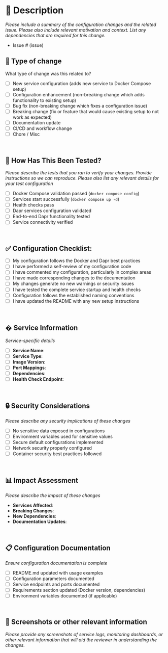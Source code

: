 # 📝 Description

*Please include a summary of the configuration changes and the related issue. Please also include relevant motivation and context. List any dependencies that are required for this change.*

- Issue # (issue)

## 🔧 Type of change

What type of change was this related to?

- [ ] New service configuration (adds new service to Docker Compose setup)
- [ ] Configuration enhancement (non-breaking change which adds functionality to existing setup)
- [ ] Bug fix (non-breaking change which fixes a configuration issue)
- [ ] Breaking change (fix or feature that would cause existing setup to not work as expected)
- [ ] Documentation update
- [ ] CI/CD and workflow change
- [ ] Chore / Misc

<br/>

## 🧪 How Has This Been Tested?

*Please describe the tests that you ran to verify your changes. Provide instructions so we can reproduce. Please also list any relevant details for your test configuration*

- [ ] Docker Compose validation passed (`docker compose config`)
- [ ] Services start successfully (`docker compose up -d`)
- [ ] Health checks pass
- [ ] Dapr services configuration validated
- [ ] End-to-end Dapr functionality tested
- [ ] Service connectivity verified

<br/>

## ✅ Configuration Checklist:

- [ ] My configuration follows the Docker and Dapr best practices
- [ ] I have performed a self-review of my configuration code
- [ ] I have commented my configuration, particularly in complex areas
- [ ] I have made corresponding changes to the documentation
- [ ] My changes generate no new warnings or security issues
- [ ] I have tested the complete service startup and health checks
- [ ] Configuration follows the established naming conventions
- [ ] I have updated the README with any new setup instructions

<br/>

## � Service Information

*Service-specific details*

- [ ] **Service Name**: 
- [ ] **Service Type**: 
- [ ] **Image Version**: 
- [ ] **Port Mappings**: 
- [ ] **Dependencies**: 
- [ ] **Health Check Endpoint**: 

<br/>

## 🔒 Security Considerations

*Please describe any security implications of these changes*

- [ ] No sensitive data exposed in configurations
- [ ] Environment variables used for sensitive values
- [ ] Secure default configurations implemented
- [ ] Network security properly configured
- [ ] Container security best practices followed

<br/>

## 📊 Impact Assessment

*Please describe the impact of these changes*

- **Services Affected**: 
- **Breaking Changes**: 
- **New Dependencies**: 
- **Documentation Updates**: 

<br/>

## 📋 Configuration Documentation

*Ensure configuration documentation is complete*

- [ ] README.md updated with usage examples
- [ ] Configuration parameters documented
- [ ] Service endpoints and ports documented
- [ ] Requirements section updated (Docker version, dependencies)
- [ ] Environment variables documented (if applicable)

<br/>

## 📸 Screenshots or other relevant information

*Please provide any screenshots of service logs, monitoring dashboards, or other relevant information that will aid the reviewer in understanding the changes.*